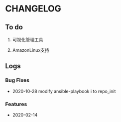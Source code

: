 # CHANGELOG



## To do

1. 可视化管理工具

2. AmazonLinux支持

## Logs

### Bug Fixes

* 2020-10-28  modify ansible-playbook i to repo_init

### Features

* 2020-02-14  
